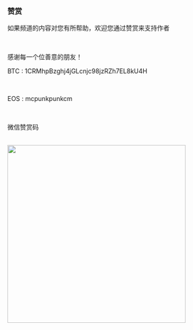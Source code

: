 ### 赞赏

<p>如果频道的内容对您有所帮助，欢迎您通过赞赏来支持作者</p>
<br>
<p>感谢每一个位善意的朋友！</center>
<br>
<p>BTC : 1CRMhpBzghj4jGLcnjc98jzRZh7EL8kU4H</p>
<br>
<p>EOS : mcpunkpunkcm</p>
<br>
<p>微信赞赏码</p>
<br>
<img src ="https://wx3.sinaimg.cn/large/79f662e9gy1gaf0rgsj1lj20st0sttcc.jpg" width= "400px">
